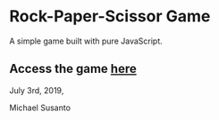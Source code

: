 # Rock-Paper-Scissor Game
A simple game built with pure JavaScript.

## Access the game [here](https://michaelsusanto81.github.io/RockPaperScissor/)

July 3rd, 2019,

Michael Susanto